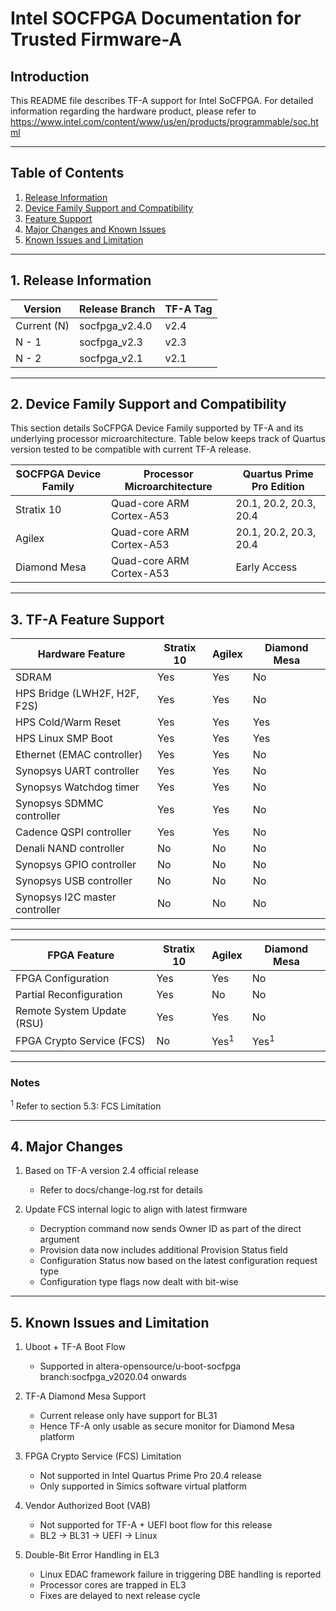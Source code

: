 # Intel SOCFPGA Documentation for Trusted Firmware-A

## Introduction

This README file describes TF-A support for Intel SoCFPGA.
For detailed information regarding the hardware product, please refer to
https://www.intel.com/content/www/us/en/products/programmable/soc.html

----

## Table of Contents

1. [Release Information](#1-release-information)
2. [Device Family Support and Compatibility](#2-device-family-support-and-compatibility)
3. [Feature Support](#3-tf-a-feature-support)
4. [Major Changes and Known Issues](#4-major-changes)
5. [Known Issues and Limitation](#5-known-issues-and-limitation)

----

## 1. Release Information

Version		|	Release Branch		|	TF-A Tag
-------		|	--------------		|	--------
Current (N)	|	socfpga_v2.4.0		|	v2.4
N - 1		|	socfpga_v2.3		|	v2.3
N - 2		|	socfpga_v2.1		|	v2.1

----

## 2. Device Family Support and Compatibility

This section details SoCFPGA Device Family supported by TF-A and its underlying processor microarchitecture.
Table below keeps track of Quartus version tested to be compatible with current TF-A release.


SOCFPGA Device Family	|	Processor Microarchitecture	|	Quartus Prime Pro Edition
---------------------	|	---------------------------	|	-------------------------------
Stratix 10		|	Quad-core ARM Cortex-A53	|	20.1, 20.2, 20.3, 20.4
Agilex			|	Quad-core ARM Cortex-A53	|	20.1, 20.2, 20.3, 20.4
Diamond Mesa		|	Quad-core ARM Cortex-A53	|	Early Access

----

## 3. TF-A Feature Support

Hardware Feature		|	Stratix 10	|	Agilex		|	Diamond Mesa
----------------		|	----------	|	------		|	------------
SDRAM				|	Yes		|	Yes		|	No
HPS Bridge (LWH2F, H2F, F2S)	|	Yes		|	Yes		|	No
HPS Cold/Warm Reset		|	Yes		|	Yes		|	Yes
HPS Linux SMP Boot		|	Yes		|	Yes		|	Yes
Ethernet (EMAC controller)	|	Yes		|	Yes		|	No
Synopsys UART controller	|	Yes		|	Yes		|	No
Synopsys Watchdog timer		|	Yes		|	Yes		|	No
Synopsys SDMMC controller	|	Yes		|	Yes		|	No
Cadence QSPI controller		|	Yes		|	Yes		|	No
Denali NAND controller		|	No		|	No		|	No
Synopsys GPIO controller	|	No		|	No		|	No
Synopsys USB controller		|	No		|	No		|	No
Synopsys I2C master controller	|	No		|	No		|	No

----

FPGA Feature			|	Stratix 10	|	Agilex		|	Diamond Mesa
------------			|	----------	|	------		|	------------
FPGA Configuration		|	Yes		|	Yes		|	No
Partial Reconfiguration		|	Yes		|	No		|	No
Remote System Update (RSU)	|	Yes		|	Yes		|	No
FPGA Crypto Service (FCS)	|	No		|	Yes<sup>1</sup>	|	Yes<sup>1</sup>

----

### Notes
<sup>1</sup> Refer to section 5.3: FCS Limitation

----

## 4. Major Changes

1. Based on TF-A version 2.4 official release
	- Refer to docs/change-log.rst for details

2. Update FCS internal logic to align with latest firmware
	- Decryption command now sends Owner ID as part of the direct argument
	- Provision data now includes additional Provision Status field
	- Configuration Status now based on the latest configuration request type
	- Configuration type flags now dealt with bit-wise

----

## 5. Known Issues and Limitation

1. Uboot + TF-A Boot Flow
	- Supported in altera-opensource/u-boot-socfpga branch:socfpga_v2020.04 onwards

2. TF-A Diamond Mesa Support
	- Current release only have support for BL31
	- Hence TF-A only usable as secure monitor for Diamond Mesa platform

3. FPGA Crypto Service (FCS) Limitation
	- Not supported in Intel Quartus Prime Pro 20.4 release
	- Only supported in Simics software virtual platform

4. Vendor Authorized Boot (VAB)
	- Not supported for TF-A + UEFI boot flow for this release
	- BL2 -> BL31 -> UEFI -> Linux

5. Double-Bit Error Handling in EL3
	- Linux EDAC framework failure in triggering DBE handling is reported
	- Processor cores are trapped in EL3
	- Fixes are delayed to next release cycle
